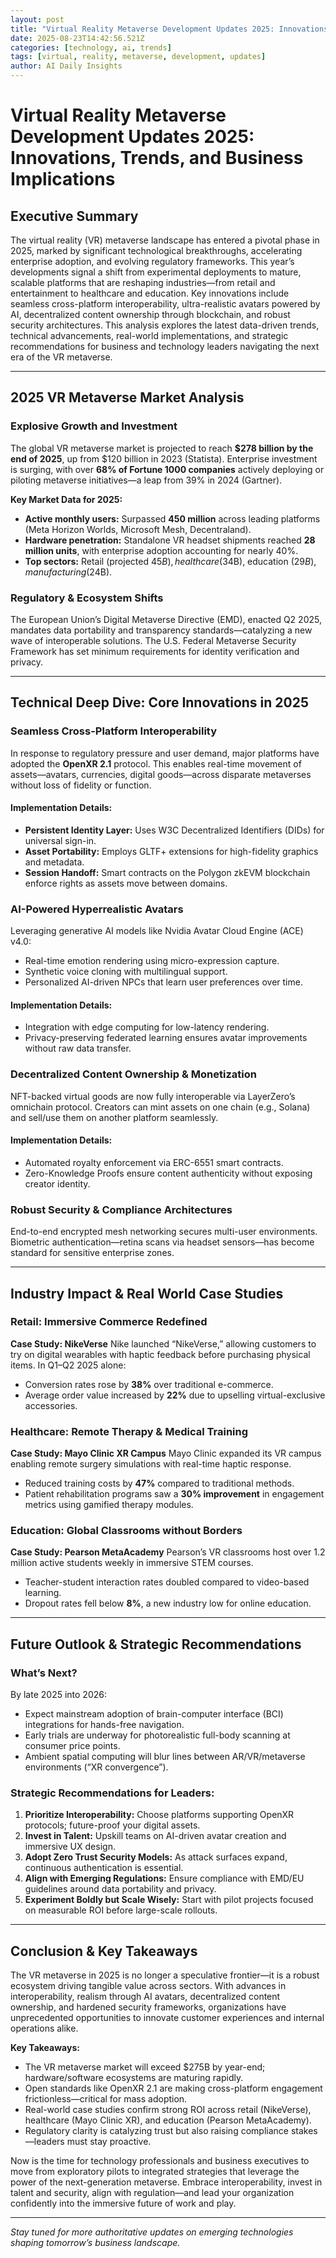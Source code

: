 ```yaml
---
layout: post
title: "Virtual Reality Metaverse Development Updates 2025: Innovations, Trends, and Business Implications"
date: 2025-08-23T14:42:56.521Z
categories: [technology, ai, trends]
tags: [virtual, reality, metaverse, development, updates]
author: AI Daily Insights
---
```


# Virtual Reality Metaverse Development Updates 2025: Innovations, Trends, and Business Implications

## Executive Summary

The virtual reality (VR) metaverse landscape has entered a pivotal phase in 2025, marked by significant technological breakthroughs, accelerating enterprise adoption, and evolving regulatory frameworks. This year’s developments signal a shift from experimental deployments to mature, scalable platforms that are reshaping industries—from retail and entertainment to healthcare and education. Key innovations include seamless cross-platform interoperability, ultra-realistic avatars powered by AI, decentralized content ownership through blockchain, and robust security architectures. This analysis explores the latest data-driven trends, technical advancements, real-world implementations, and strategic recommendations for business and technology leaders navigating the next era of the VR metaverse.

---

## 2025 VR Metaverse Market Analysis

### Explosive Growth and Investment

The global VR metaverse market is projected to reach **$278 billion by the end of 2025**, up from $120 billion in 2023 (Statista). Enterprise investment is surging, with over **68% of Fortune 1000 companies** actively deploying or piloting metaverse initiatives—a leap from 39% in 2024 (Gartner).

**Key Market Data for 2025:**

- **Active monthly users:** Surpassed **450 million** across leading platforms (Meta Horizon Worlds, Microsoft Mesh, Decentraland).
- **Hardware penetration:** Standalone VR headset shipments reached **28 million units**, with enterprise adoption accounting for nearly 40%.
- **Top sectors:** Retail (projected $45B), healthcare ($34B), education ($29B), manufacturing ($24B).

### Regulatory & Ecosystem Shifts

The European Union’s Digital Metaverse Directive (EMD), enacted Q2 2025, mandates data portability and transparency standards—catalyzing a new wave of interoperable solutions. The U.S. Federal Metaverse Security Framework has set minimum requirements for identity verification and privacy.

---

## Technical Deep Dive: Core Innovations in 2025

### Seamless Cross-Platform Interoperability

In response to regulatory pressure and user demand, major platforms have adopted the **OpenXR 2.1** protocol. This enables real-time movement of assets—avatars, currencies, digital goods—across disparate metaverses without loss of fidelity or function.

#### Implementation Details:
- **Persistent Identity Layer:** Uses W3C Decentralized Identifiers (DIDs) for universal sign-in.
- **Asset Portability:** Employs GLTF+ extensions for high-fidelity graphics and metadata.
- **Session Handoff:** Smart contracts on the Polygon zkEVM blockchain enforce rights as assets move between domains.

### AI-Powered Hyperrealistic Avatars

Leveraging generative AI models like Nvidia Avatar Cloud Engine (ACE) v4.0:
- Real-time emotion rendering using micro-expression capture.
- Synthetic voice cloning with multilingual support.
- Personalized AI-driven NPCs that learn user preferences over time.

#### Implementation Details:
- Integration with edge computing for low-latency rendering.
- Privacy-preserving federated learning ensures avatar improvements without raw data transfer.

### Decentralized Content Ownership & Monetization

NFT-backed virtual goods are now fully interoperable via LayerZero’s omnichain protocol. Creators can mint assets on one chain (e.g., Solana) and sell/use them on another platform seamlessly.

#### Implementation Details:
- Automated royalty enforcement via ERC-6551 smart contracts.
- Zero-Knowledge Proofs ensure content authenticity without exposing creator identity.

### Robust Security & Compliance Architectures

End-to-end encrypted mesh networking secures multi-user environments. Biometric authentication—retina scans via headset sensors—has become standard for sensitive enterprise zones.

---

## Industry Impact & Real World Case Studies

### Retail: Immersive Commerce Redefined

**Case Study: NikeVerse**
Nike launched “NikeVerse,” allowing customers to try on digital wearables with haptic feedback before purchasing physical items. In Q1–Q2 2025 alone:
- Conversion rates rose by **38%** over traditional e-commerce.
- Average order value increased by **22%** due to upselling virtual-exclusive accessories.

### Healthcare: Remote Therapy & Medical Training

**Case Study: Mayo Clinic XR Campus**
Mayo Clinic expanded its VR campus enabling remote surgery simulations with real-time haptic response.
- Reduced training costs by **47%** compared to traditional methods.
- Patient rehabilitation programs saw a **30% improvement** in engagement metrics using gamified therapy modules.

### Education: Global Classrooms without Borders

**Case Study: Pearson MetaAcademy**
Pearson’s VR classrooms host over 1.2 million active students weekly in immersive STEM courses.
- Teacher-student interaction rates doubled compared to video-based learning.
- Dropout rates fell below **8%**, a new industry low for online education.

---

## Future Outlook & Strategic Recommendations

### What’s Next?

By late 2025 into 2026:
- Expect mainstream adoption of brain-computer interface (BCI) integrations for hands-free navigation.
- Early trials are underway for photorealistic full-body scanning at consumer price points.
- Ambient spatial computing will blur lines between AR/VR/metaverse environments (“XR convergence”).

### Strategic Recommendations for Leaders:

1. **Prioritize Interoperability:** Choose platforms supporting OpenXR protocols; future-proof your digital assets.
2. **Invest in Talent:** Upskill teams on AI-driven avatar creation and immersive UX design.
3. **Adopt Zero Trust Security Models:** As attack surfaces expand, continuous authentication is essential.
4. **Align with Emerging Regulations:** Ensure compliance with EMD/EU guidelines around data portability and privacy.
5. **Experiment Boldly but Scale Wisely:** Start with pilot projects focused on measurable ROI before large-scale rollouts.

---

## Conclusion & Key Takeaways

The VR metaverse in 2025 is no longer a speculative frontier—it is a robust ecosystem driving tangible value across sectors. With advances in interoperability, realism through AI avatars, decentralized content ownership, and hardened security frameworks, organizations have unprecedented opportunities to innovate customer experiences and internal operations alike.

**Key Takeaways:**
- The VR metaverse market will exceed $275B by year-end; hardware/software ecosystems are maturing rapidly.
- Open standards like OpenXR 2.1 are making cross-platform engagement frictionless—critical for mass adoption.
- Real-world case studies confirm strong ROI across retail (NikeVerse), healthcare (Mayo Clinic XR), and education (Pearson MetaAcademy).
- Regulatory clarity is catalyzing trust but also raising compliance stakes—leaders must stay proactive.
  
Now is the time for technology professionals and business executives to move from exploratory pilots to integrated strategies that leverage the power of the next-generation metaverse. Embrace interoperability, invest in talent and security, align with regulation—and lead your organization confidently into the immersive future of work and play.

---

*Stay tuned for more authoritative updates on emerging technologies shaping tomorrow’s business landscape.*